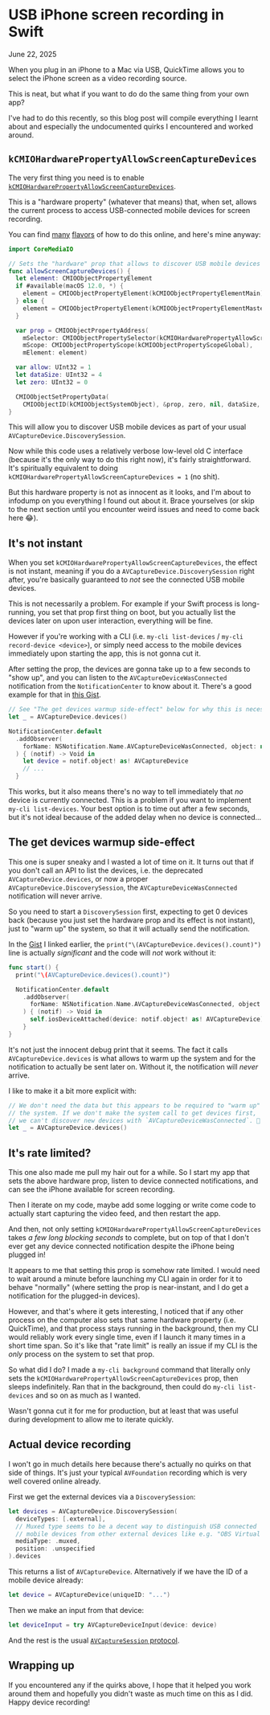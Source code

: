 # USB iPhone screen recording in Swift
June 22, 2025

When you plug in an iPhone to a Mac via USB, QuickTime allows you to
select the iPhone screen as a video recording source.

This is neat, but what if you want to do do the same thing from your own
app?

I've had to do this recently, so this blog post will compile everything
I learnt about and especially the undocumented quirks I encountered and
worked around.

## `kCMIOHardwarePropertyAllowScreenCaptureDevices`

The very first thing you need is to enable
[`kCMIOHardwarePropertyAllowScreenCaptureDevices`](https://developer.apple.com/documentation/coremediaio/kcmiohardwarepropertyallowscreencapturedevices).

This is a "hardware property" (whatever that means) that, when set,
allows the current process to access USB-connected mobile devices for
screen recording.

You can find
[many](https://gist.github.com/samjoch/d06f7fb39b2cbbca087ddcb1af59b28e)
[flavors](https://nadavrub.wordpress.com/2015/07/06/macos-media-capture-using-coremediaio/)
of how to do this online, and here's mine anyway:

```swift
import CoreMediaIO

// Sets the "hardware" prop that allows to discover USB mobile devices for screen recording.
func allowScreenCaptureDevices() {
  let element: CMIOObjectPropertyElement
  if #available(macOS 12.0, *) {
    element = CMIOObjectPropertyElement(kCMIOObjectPropertyElementMain)
  } else {
    element = CMIOObjectPropertyElement(kCMIOObjectPropertyElementMaster)
  }

  var prop = CMIOObjectPropertyAddress(
    mSelector: CMIOObjectPropertySelector(kCMIOHardwarePropertyAllowScreenCaptureDevices),
    mScope: CMIOObjectPropertyScope(kCMIOObjectPropertyScopeGlobal),
    mElement: element)

  var allow: UInt32 = 1
  let dataSize: UInt32 = 4
  let zero: UInt32 = 0

  CMIOObjectSetPropertyData(
    CMIOObjectID(kCMIOObjectSystemObject), &prop, zero, nil, dataSize, &allow)
}
```

This will allow you to discover USB mobile devices as part of your usual
`AVCaptureDevice.DiscoverySession`.

Now while this code uses a relatively verbose low-level old C interface
(because it's the only way to do this right now), it's fairly
straightforward. It's spiritually equivalent to doing
`kCMIOHardwarePropertyAllowScreenCaptureDevices = 1` (no shit).

But this hardware property is not as innocent as it looks, and I'm about
to infodump on you everything I found out about it. Brace yourselves (or
skip to the next section until you encounter weird issues and need to
come back here 😂).

## It's not instant

When you set `kCMIOHardwarePropertyAllowScreenCaptureDevices`, the
effect is not instant, meaning if you do a
`AVCaptureDevice.DiscoverySession` right after, you're basically
guaranteed to _not_ see the connected USB mobile devices.

This is not necessarily a problem. For example if your Swift process is
long-running, you set that prop first thing on boot, but you actually
list the devices later on upon user interaction, everything will be
fine.

However if you're working with a CLI (i.e. `my-cli list-devices`
/ `my-cli record-device <device>`), or simply need access to the
mobile devices immediately upon starting the app, this is not gonna cut
it.

After setting the prop, the devices are gonna take up to a few seconds
to "show up", and you can listen to the `AVCaptureDeviceWasConnected`
notification from the `NotificationCenter` to know about it. There's a
good example for that in [this Gist](https://gist.github.com/samjoch/d06f7fb39b2cbbca087ddcb1af59b28e).

```swift
// See "The get devices warmup side-effect" below for why this is necessary...
let _ = AVCaptureDevice.devices()

NotificationCenter.default
  .addObserver(
    forName: NSNotification.Name.AVCaptureDeviceWasConnected, object: nil, queue: nil
  ) { (notif) -> Void in
    let device = notif.object! as! AVCaptureDevice
    // ...
  }
```

This works, but it also means there's no way to tell immediately that
_no_ device is currently connected. This is a problem if you want
to implement `my-cli list-devices`. Your best option is to time out
after a few seconds, but it's not ideal because of the added delay when
no device is connected...

## The get devices warmup side-effect

This one is super sneaky and I wasted a lot of time on it. It turns out
that if you don't call an API to list the devices, i.e. the deprecated
`AVCaptureDevice.devices`, or now a proper
`AVCaptureDevice.DiscoverySession`, the `AVCaptureDeviceWasConnected`
notification will never arrive.

So you need to start a `DiscoverySession` first, expecting to get 0
devices back (because you just set the hardware prop and its effect is
not instant), just to "warm up" the system, so that it will actually
send the notification.

In the [Gist](https://gist.github.com/samjoch/d06f7fb39b2cbbca087ddcb1af59b28e#file-avcapturedevice-playground-swift-L38)
I linked earlier, the `print("\(AVCaptureDevice.devices().count)")` line
is actually _significant_ and the code will _not_ work without it:

```swift
func start() {
  print("\(AVCaptureDevice.devices().count)")

  NotificationCenter.default
    .addObserver(
      forName: NSNotification.Name.AVCaptureDeviceWasConnected, object: nil, queue: nil
    ) { (notif) -> Void in
      self.iosDeviceAttached(device: notif.object! as! AVCaptureDevice)
    }
}
```

It's not just the innocent debug print that it seems. The fact it calls
`AVCaptureDevice.devices` is what allows to warm up the system and for
the notification to actually be sent later on. Without it, the
notification will _never_ arrive.

I like to make it a bit more explicit with:

```swift
// We don't need the data but this appears to be required to "warm up"
// the system. If we don't make the system call to get devices first,
// we can't discover new devices with `AVCaptureDeviceWasConnected`. 🤷
let _ = AVCaptureDevice.devices()
```

## It's rate limited?

This one also made me pull my hair out for a while. So I start my app
that sets the above hardware prop, listen to device connected
notifications, and can see the iPhone available for screen recording.

Then I iterate on my code, maybe add some logging or write come code to
actually start capturing the video feed, and then restart the app.

And then, not only setting
`kCMIOHardwarePropertyAllowScreenCaptureDevices` takes _a few long
blocking seconds_ to complete, but on top of that I don't ever get any
device connected notification despite the iPhone being plugged in!

It appears to me that setting this prop is somehow rate limited. I would
need to wait around a minute before launching my CLI again in order for
it to behave "normally" (where setting the prop is near-instant, and I
do get a notification for the plugged-in devices).

However, and that's where it gets interesting, I noticed that if any
other process on the computer also sets that same hardware property
(i.e. QuickTime), and that process stays running in the background, then
my CLI would reliably work every single time, even if I launch it many
times in a short time span. So it's like that "rate limit" is really an
issue if my CLI is the _only_ process on the system to set that prop.

So what did I do? I made a `my-cli background` command that literally
only sets the `kCMIOHardwarePropertyAllowScreenCaptureDevices` prop,
then sleeps indefinitely. Ran that in the background, then could do
`my-cli list-devices` and so on as much as I wanted.

Wasn't gonna cut it for me for production, but at least that was useful
during development to allow me to iterate quickly.

## Actual device recording

I won't go in much details here because there's actually no quirks on
that side of things. It's just your typical `AVFoundation` recording
which is very well covered online already.

First we get the external devices via a `DiscoverySession`:

```swift
let devices = AVCaptureDevice.DiscoverySession(
  deviceTypes: [.external],
  // Muxed type seems to be a decent way to distinguish USB connected
  // mobile devices from other external devices like e.g. "OBS Virtual Camera".
  mediaType: .muxed,
  position: .unspecified
).devices
```

This returns a list of `AVCaptureDevice`. Alternatively if we have the
ID of a mobile device already:

```swift
let device = AVCaptureDevice(uniqueID: "...")
```

Then we make an input from that device:

```swift
let deviceInput = try AVCaptureDeviceInput(device: device)
```

And the rest is the usual [`AVCaptureSession` protocol](https://developer.apple.com/documentation/avfoundation/setting-up-a-capture-session).

## Wrapping up

If you encountered any if the quirks above, I hope that it helped you
work around them and hopefully you didn't waste as much time on this as
I did. Happy device recording!
